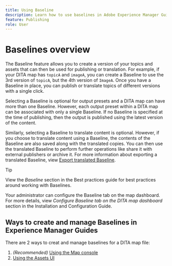 ```yaml
---
title: Using Baseline
description: Learn how to use baselines in Adobe Experience Manager Guides.
feature: Publishing
role: User
---
```

# Baselines overview 

The Baseline feature allows you to create a version of your topics and assets that can then be used for publishing or translation. For example, if your DITA map has `topicA` and `imageA`, you can create a Baseline to use the 3rd version of `topicA`, but the 4th version of `ImageA`. Once you have a Baseline in place, you can publish or translate topics of different versions with a single click.

Selecting a Baseline is optional for output presets and a DITA map can have more than one Baseline. However, each output preset within a DITA map can be associated with only a single Baseline. If no Baseline is specified at the time of publishing, then the output is published using the latest version of the content.

Similarly, selecting a Baseline to translate content is optional. However, if you choose to translate content using a Baseline, the contents of the Baseline are also saved along with the translated copies. You can then use the translated Baseline to perform further operations like share it with external publishers or archive it. For more information about exporting a translated Baseline, view [Export translated Baseline](#id196SE600GHS).

>[!TIP]
>
> View the *Baseline* section in the Best practices guide for best practices around working with Baselines.

Your administrator can configure the Baseline tab on the map dashboard. For more details, view *Configure Baseline tab on the DITA map dashboard* section in the Installation and Configuration Guide.

## Ways to create and manage Baselines in Experience Manager Guides

There are 2 ways to creat and manage baselines for a DITA map file:

1. *(Recommended)* [Using the Map console](./web-editor-baseline.md)
2. [Using the Assets UI](./generate-output-use-baseline-for-publishing.md)


